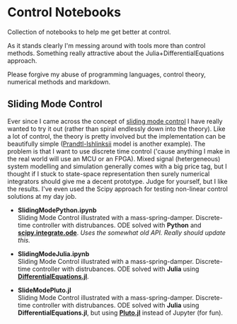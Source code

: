 # Control Notebooks
Collection of notebooks to help me get better at control.

As it stands clearly I'm messing around with tools more than control methods. Something really attractive about the Julia+DifferentialEquations approach.

Please forgive my abuse of programming languages, control theory, numerical methods and markdown.

## Sliding Mode Control
Ever since I came across the concept of [sliding mode control](https://en.wikipedia.org/wiki/Sliding_mode_control) I have really wanted to try it out (rather than spiral endlessly down into the theory). Like a lot of control, the theory is pretty involved but the implementation can be beautifully simple ([Prandtl-Ishlinksii](https://ieeexplore.ieee.org/document/4739202) model is another example). The problem is that I want to use discrete time control ('cause anything I make in the real world will use an MCU or an FPGA). Mixed signal (hetergeneous) system modelling and simulation generally comes with a big price tag, but I thought if I stuck to state-space representation then surely numerical integrators should give me a decent prototype. Judge for yourself, but I like the results. I've even used the Scipy approach for testing non-linear control solutions at my day job.

* **SlidingModePython.ipynb**<br>
Sliding Mode Control illustrated with a mass-spring-damper. Discrete-time controller with distrubances. ODE solved with **Python** and [**scipy.integrate.ode**](https://docs.scipy.org/doc/scipy/reference/generated/scipy.integrate.ode.html#scipy.integrate.ode). _Uses the somewhat old API. Really should update this._

* **SlidingModeJulia.ipynb**<br>
Sliding Mode Control illustrated with a mass-spring-damper. Discrete-time controller with distrubances. ODE solved with **Julia** using [**DifferentialEquations.jl**](https://diffeq.sciml.ai/v2.0/).

* **SlideModePluto.jl**<br>
Sliding Mode Control illustrated with a mass-spring-damper. Discrete-time controller with distrubances. ODE solved with **Julia** using **DifferentialEquations.jl**, but using [**Pluto.jl**](https://github.com/fonsp/Pluto.jl) instead of Jupyter (for fun).


